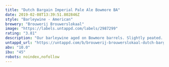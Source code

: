 ```yaml
---
title: "Dutch Bargain Imperial Pale Ale Bowmore BA"
date: 2019-02-08T13:39:51.802846Z
style: "Barleywine - American"
brewery: "Brouwerij Brouwerslokaal"
image: "https://labels.untappd.com/labels/2987299"
rating: "3.81"
description: "Our barleywine aged on Bowmore barrels. Slightly peated. "
untappd_url: "https://untappd.com/b/brouwerij-brouwerslokaal-dutch-bargain-imperial-pale-ale-bowmore-ba/2987299"
abv: "10.0"
ibu: "45"
robots: noindex,nofollow
---
```


